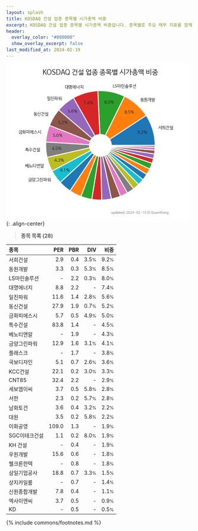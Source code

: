 ```yaml
---
layout: splash
title: KOSDAQ 건설 업종 종목별 시가총액 비중
excerpt: KOSDAQ 건설 업종 종목별 시가총액 비중입니다. 종목별로 주요 재무 지표를 함께 표시합니다.
header:
  overlay_color: "#800000"
  show_overlay_excerpt: false
last_modified_at: 2024-02-19
---
```



![KOSDAQ 건설 업종 종목별 시가총액 비중](/stats/sector/images/kosdaq_업종_건설_종목.png){: .align-center}


> **종목 목록 (28)**<a id="list"></a>

| **종목** | **PER** | **PBR** | **DIV** | **비중** |
| :------- | ------: | ------: | ------: | -------: |
| 서희건설 | 2.9 | 0.4 | 3.5<small>%</small> | 9.2<small>%</small> |
| 동원개발 | 3.3 | 0.3 | 5.3<small>%</small> | 8.5<small>%</small> |
| LS마린솔루션 | - | 2.2 | 0.3<small>%</small> | 8.0<small>%</small> |
| 대명에너지 | 8.8 | 2.2 | - | 7.4<small>%</small> |
| 일진파워 | 11.6 | 1.4 | 2.8<small>%</small> | 5.6<small>%</small> |
| 동신건설 | 27.9 | 1.9 | 0.7<small>%</small> | 5.2<small>%</small> |
| 금화피에스시 | 5.7 | 0.5 | 4.9<small>%</small> | 5.0<small>%</small> |
| 특수건설 | 83.8 | 1.4 | - | 4.5<small>%</small> |
| 베노티앤알 | - | 1.9 | - | 4.3<small>%</small> |
| 금양그린파워 | 12.9 | 1.6 | 3.1<small>%</small> | 4.1<small>%</small> |
| 플래스크 | - | 1.7 | - | 3.8<small>%</small> |
| 국보디자인 | 5.1 | 0.7 | 2.6<small>%</small> | 3.6<small>%</small> |
| KCC건설 | 22.1 | 0.2 | 3.0<small>%</small> | 3.3<small>%</small> |
| CNT85 | 32.4 | 2.2 | - | 2.9<small>%</small> |
| 세보엠이씨 | 3.7 | 0.5 | 5.8<small>%</small> | 2.8<small>%</small> |
| 서한 | 2.3 | 0.2 | 5.7<small>%</small> | 2.8<small>%</small> |
| 남화토건 | 3.6 | 0.4 | 3.2<small>%</small> | 2.2<small>%</small> |
| 대원 | 3.5 | 0.2 | 5.8<small>%</small> | 2.2<small>%</small> |
| 이화공영 | 109.0 | 1.3 | - | 1.9<small>%</small> |
| SGC이테크건설 | 1.1 | 0.2 | 8.0<small>%</small> | 1.9<small>%</small> |
| KH 건설 | - | 0.4 | - | 1.9<small>%</small> |
| 우원개발 | 15.6 | 0.6 | - | 1.8<small>%</small> |
| 웰크론한텍 | - | 0.8 | - | 1.8<small>%</small> |
| 삼일기업공사 | 18.8 | 0.7 | 3.3<small>%</small> | 1.5<small>%</small> |
| 상지카일룸 | - | 0.7 | - | 1.4<small>%</small> |
| 신원종합개발 | 7.8 | 0.4 | - | 1.1<small>%</small> |
| 엑사이엔씨 | 3.7 | 0.5 | - | 0.9<small>%</small> |
| KD | - | 0.5 | - | 0.5<small>%</small> |

{% include commons/footnotes.md %}